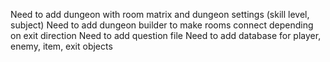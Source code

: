 Need to add dungeon with room matrix and dungeon settings (skill level, subject)
Need to add dungeon builder to make rooms connect depending on exit direction
Need to add question file
Need to add database for player, enemy, item, exit objects
